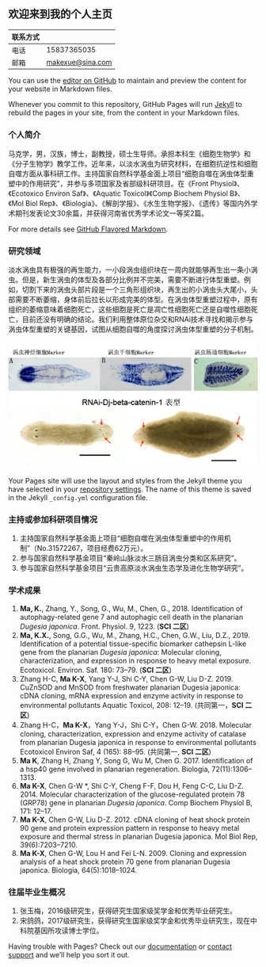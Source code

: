 ## 欢迎来到我的个人主页

|联系方式| |
|-|-|
| 电话 | 15837365035 |
| 邮箱 | <makexue@sina.com> |

You can use the [editor on GitHub](https://github.com/kexue-ma/kexue-ma.github.io/edit/master/index.md) to maintain and preview the content for your website in Markdown files.

Whenever you commit to this repository, GitHub Pages will run [Jekyll](https://jekyllrb.com/) to rebuild the pages in your site, from the content in your Markdown files.

### 个人简介

马克学，男，汉族，博士，副教授，硕士生导师。承担本科生《细胞生物学》和《分子生物学》教学工作。近年来，以淡水涡虫为研究材料，在细胞抗逆性和细胞自噬方面从事科研工作。主持国家自然科学基金面上项目“细胞自噬在涡虫体型重塑中的作用研究”，并参与多项国家及省部级科研项目。在《Front Physiol》、《Ecotoxico Environ Saf》、《Aquatic Toxicol》《Comp Biochem Physiol B》、《Mol Biol Rep》、《Biologia》、《解剖学报》、《水生生物学报》、《遗传》等国内外学术期刊发表论文30余篇，并获得河南省优秀学术论文一等奖2篇。


For more details see [GitHub Flavored Markdown](https://guides.github.com/features/mastering-markdown/).

### 研究领域

淡水涡虫具有极强的再生能力，一小段涡虫组织块在一周内就能够再生出一条小涡虫。但是，新生涡虫的体型及各部分比例并不完美，需要不断进行体型重塑。例如，切割下来的涡虫头部片段是一个三角形组织块，再生出的小涡虫头大尾小，头部需要不断萎缩，身体前后拉长以形成完美的体型。在涡虫体型重塑过程中，原有组织的萎缩意味着细胞死亡，这些细胞是死亡是凋亡性细胞死亡还是自噬性细胞死亡，目前还没有明确的结论。我们利用整体原位杂交和RNAi技术寻找和揭示参与涡虫体型重塑的关键基因，试图从细胞自噬的角度探讨涡虫体型重塑的分子机制。

![cells](./pics/cells.png)
![phenotype](pics/phenotype.png)

Your Pages site will use the layout and styles from the Jekyll theme you have selected in your [repository settings](https://github.com/kexue-ma/kexue-ma.github.io/settings). The name of this theme is saved in the Jekyll `_config.yml` configuration file.

### 主持或参加科研项目情况

1. 主持国家自然科学基金面上项目“细胞自噬在涡虫体型重塑中的作用机制”（No.31572267，项目经费62万元）。
2. 参与国家自然科学基金项目“秦岭山脉淡水三肠目涡虫分类和区系研究”。
3. 参与国家自然科学基金项目“云贵高原淡水涡虫生态学及进化生物学研究”。

### 学术成果

1. **Ma, K.**, Zhang, Y., Song, G., Wu, M., Chen, G., 2018. Identification of autophagy-related gene 7 and autophagic cell death in the planarian *Dugesia japonica*. Front. Physiol. 9, 1223. (**SCI 二区**)
2. **Ma, K.X.**, Song, G.G., Wu, M., Zhang, H.C., Chen, G.W., Liu, D.Z., 2019. Identification of a potential tissue-specific biomarker cathepsin L-like gene from the planarian *Dugesia japonica*: Molecular cloning, characterization, and expression in response to heavy metal exposure. Ecotoxicol. Environ. Saf. 180: 73–79. (**SCI 二区**)
3. Zhang H-C, **Ma K-X**, Yang Y-J, Shi C-Y, Chen G-W, Liu D-Z. 2019. CuZnSOD and MnSOD from freshwater planarian Dugesia japonica: cDNA cloning, mRNA expression and enzyme activity in response to environmental pollutants Aquatic Toxicol, 208: 12–19. (共同第一，**SCI 二区**)
4. Zhang  H-C，**Ma K-X**，Yang Y-J，Shi C-Y，Chen G-W. 2018. Molecular cloning,   characterization, expression and enzyme activity of catalase from planarian Dugesia japonica in response to environmental pollutants   Ecotoxicol Environ Saf, 4 (165): 88–95. (共同第一, **SCI 二区**) 
5. **Ma K**, Zhang H, Zhang Y, Song G, Wu M, Chen G. 2017. Identification of a hsp40 gene involved in planarian regeneration. Biologia, 72(11):1306–1313.
6. **Ma K-X**, Chen G-W *, Shi C-Y, Cheng F-F, Dou H, Feng C-C, Liu D-Z. 2014. Molecular characterization of the glucose-regulated protein 78 (GRP78) gene in planarian *Dugesia japonica*. Comp Biochem Physiol B, 171: 12–17.
7. **Ma K-X**, Chen G-W, Liu D-Z. 2012. cDNA cloning of heat shock protein 90 gene and protein expression pattern in response to heavy metal exposure and thermal stress in planarian Dugesia japonica. Mol Biol Rep, 39(6):7203–7210.
8. **Ma K-X**, Chen G-W, Lou H and Fei L-N. 2009. Cloning and expression analysis of a heat shock protein 70 gene from planarian Dugesia japonica. Biologia, 64(5):1018–1024.
 

### 往届毕业生概况
1. 张玉梅，2016级研究生，获得研究生国家级奖学金和优秀毕业研究生。
2. 宋鸽鸽，2017级研究生，获得研究生国家级奖学金和优秀毕业研究生，现在中科院基因所攻读博士学位。


Having trouble with Pages? Check out our [documentation](https://docs.github.com/categories/github-pages-basics/) or [contact support](https://github.com/contact) and we’ll help you sort it out.
